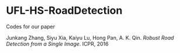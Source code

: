 # UFL-HS-RoadDetection

Codes for our paper 

Junkang Zhang, Siyu Xia, Kaiyu Lu, Hong Pan, A. K. Qin. *Robust Road Detection from a Single Image*. ICPR, 2016
